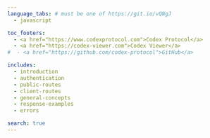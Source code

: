 ```yaml
---
language_tabs: # must be one of https://git.io/vQNgJ
  - javascript

toc_footers:
  - <a href="https://www.codexprotocol.com">Codex Protocol</a>
  - <a href="https://codex-viewer.com">Codex Viewer</a>
#  - <a href="https://github.com/codex-protocol">GitHub</a>

includes:
  - introduction
  - authentication
  - public-routes
  - client-routes
  - general-concepts
  - response-examples
  - errors

search: true
---
```

